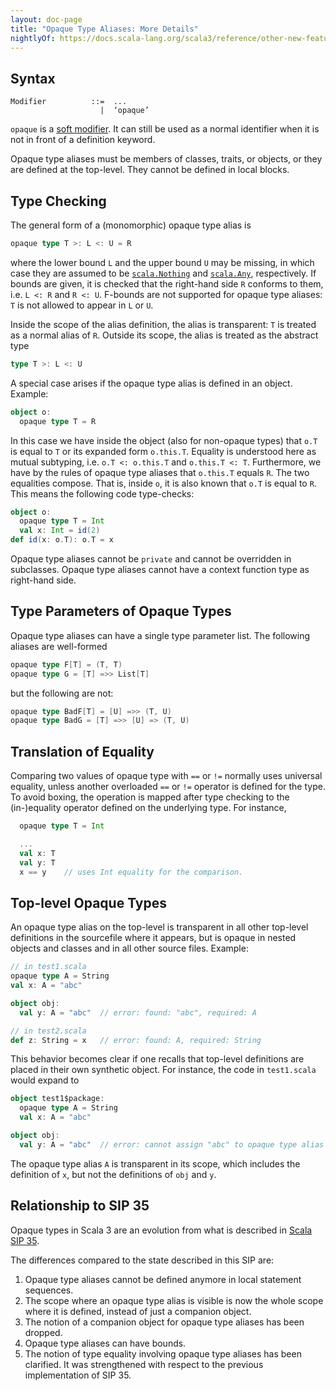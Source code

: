 ```yaml
---
layout: doc-page
title: "Opaque Type Aliases: More Details"
nightlyOf: https://docs.scala-lang.org/scala3/reference/other-new-features/opaques-details.html
---
```


## Syntax

```
Modifier          ::=  ...
                    |  ‘opaque’
```

`opaque` is a [soft modifier](../soft-modifier.md). It can still be used as a normal identifier when it is not in front of a definition keyword.

Opaque type aliases must be members of classes, traits, or objects, or they are defined
at the top-level. They cannot be defined in local blocks.

## Type Checking

The general form of a (monomorphic) opaque type alias is

```scala
opaque type T >: L <: U = R
```

where the lower bound `L` and the upper bound `U` may be missing, in which case they are assumed to be [`scala.Nothing`](https://scala-lang.org/api/3.x/scala/Nothing.html) and [`scala.Any`](https://scala-lang.org/api/3.x/scala/Any.html), respectively. If bounds are given, it is checked that the right-hand side `R` conforms to them, i.e. `L <: R` and `R <: U`. F-bounds are not supported for opaque type aliases: `T` is not allowed to appear in `L` or `U`.

Inside the scope of the alias definition, the alias is transparent: `T` is treated
as a normal alias of `R`. Outside its scope, the alias is treated as the abstract type
```scala
type T >: L <: U
```
A special case arises if the opaque type alias is defined in an object. Example:

```scala
object o:
  opaque type T = R
```

In this case we have inside the object (also for non-opaque types) that `o.T` is equal to
`T` or its expanded form `o.this.T`. Equality is understood here as mutual subtyping, i.e.
`o.T <: o.this.T` and `o.this.T <: T`. Furthermore, we have by the rules of opaque type aliases
that `o.this.T` equals `R`. The two equalities compose. That is, inside `o`, it is
also known that `o.T` is equal to `R`. This means the following code type-checks:

```scala
object o:
  opaque type T = Int
  val x: Int = id(2)
def id(x: o.T): o.T = x
```

Opaque type aliases cannot be `private` and cannot be overridden in subclasses.
Opaque type aliases cannot have a context function type as right-hand side.

## Type Parameters of Opaque Types

Opaque type aliases can have a single type parameter list. The following aliases
are well-formed
```scala
opaque type F[T] = (T, T)
opaque type G = [T] =>> List[T]
```
but the following are not:
```scala
opaque type BadF[T] = [U] =>> (T, U)
opaque type BadG = [T] =>> [U] => (T, U)
```

## Translation of Equality

Comparing two values of opaque type with `==` or `!=` normally uses universal equality,
unless another overloaded `==` or `!=` operator is defined for the type. To avoid
boxing, the operation is mapped after type checking to the (in-)equality operator
defined on the underlying type. For instance,
```scala
  opaque type T = Int

  ...
  val x: T
  val y: T
  x == y    // uses Int equality for the comparison.
```

## Top-level Opaque Types

An opaque type alias on the top-level is transparent in all other top-level definitions in the sourcefile where it appears, but is opaque in nested
objects and classes and in all other source files. Example:
```scala
// in test1.scala
opaque type A = String
val x: A = "abc"

object obj:
  val y: A = "abc"  // error: found: "abc", required: A

// in test2.scala
def z: String = x   // error: found: A, required: String
```
This behavior becomes clear if one recalls that top-level definitions are placed in their own synthetic object. For instance, the code in `test1.scala` would expand to
```scala
object test1$package:
  opaque type A = String
  val x: A = "abc"

object obj:
  val y: A = "abc"  // error: cannot assign "abc" to opaque type alias A
```
The opaque type alias `A` is transparent in its scope, which includes the definition of `x`, but not the definitions of `obj` and `y`.


## Relationship to SIP 35

Opaque types in Scala 3 are an evolution from what is described in
[Scala SIP 35](https://docs.scala-lang.org/sips/opaque-types.html).

The differences compared to the state described in this SIP are:

 1. Opaque type aliases cannot be defined anymore in local statement sequences.
 2. The scope where an opaque type alias is visible is now the whole scope where
    it is defined, instead of just a companion object.
 3. The notion of a companion object for opaque type aliases has been dropped.
 4. Opaque type aliases can have bounds.
 5. The notion of type equality involving opaque type aliases has been clarified. It was
    strengthened with respect to the previous implementation of SIP 35.
